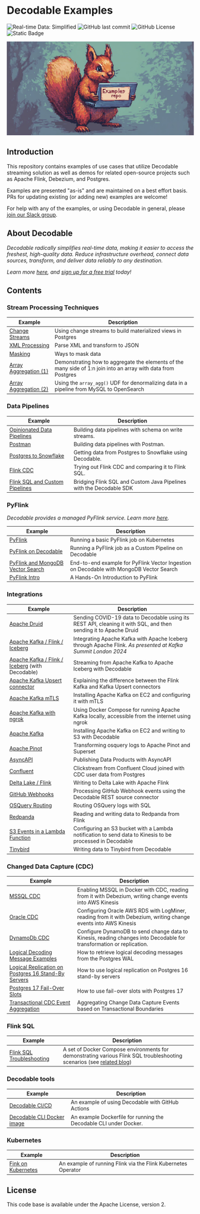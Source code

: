 # Decodable Examples

![Real-time Data: Simplified](https://img.shields.io/badge/real%E2%80%93time%20data-simplified-%232F74F9?labelColor=%2306091A&link=https%3A%2F%2Fdecodable.co)
![GitHub last commit](https://img.shields.io/github/last-commit/decodableco/examples)
![GitHub License](https://img.shields.io/github/license/decodableco/examples)
![Static Badge](https://img.shields.io/badge/we%20love-apache%20flink-%23E6526F?logo=apacheflink)

![A squirrel holding a laptop that says "Examples repo"](images/examples_repo.webp)

## Introduction

This repository contains examples of use cases that utilize Decodable streaming solution as well as demos for related open-source projects such as Apache Flink, Debezium, and Postgres.

Examples are presented "as-is" and are maintained on a best effort basis. PRs for updating existing (or adding new) examples are welcome!

For help with any of the examples, or using Decodable in general, please [join our Slack group](https://join.slack.com/t/decodablecommunity/shared_invite/zt-uvow71bk-Uf914umgpoyIbOQSxriJkA).

## About Decodable

_Decodable radically simplifies real-time data, making it easier to access the freshest, high-quality data. Reduce infrastructure overhead, connect data sources, transform, and deliver data reliably to any destination._

_Learn more [here](https://decodable.co), and [sign up for a free trial](https://app.decodable.co/-/accounts/create) today!_

## Contents

### Stream Processing Techniques

| Example                                     | Description                                                                                                    |
|---------------------------------------------|----------------------------------------------------------------------------------------------------------------|
| [Change Streams](change-streams)            | Using change streams to build materialized views in Postgres                                                   |
| [XML Processing](xml)                       | Parse XML and transform to JSON                                                                                |
| [Masking](masking)                          | Ways to mask data                                                                                              |
| [Array Aggregation (1)](array-agg-postgres) | Demonstrating how to aggregate the elements of the many side of 1:n join into an array with data from Postgres |
| [Array Aggregation (2)](array-agg)          | Using the `array_agg()` UDF for denormalizing data in a pipeline from MySQL to OpenSearch                      |

### Data Pipelines

| Example                                                 | Description                                                         |
|---------------------------------------------------------|---------------------------------------------------------------------|
| [Opinionated Data Pipelines](opinionated-pipelines)     | Building data pipelines with schema on write streams.               |
| [Postman](postman)                                      | Building data pipelines with Postman.                               |
| [Postgres to Snowflake](postgres-to-snowflake-with-cdc) | Getting data from Postgres to Snowflake using Decodable.            |
| [Flink CDC](flink-cdc)                                  | Trying out Flink CDC and comparing it to Flink SQL.                 |
| [Flink SQL and Custom Pipelines](sql-cupi-hybrid)       | Bridging Flink SQL and Custom Java Pipelines with the Decodable SDK |


### PyFlink

_Decodable provides a managed PyFlink service. Learn more [here](https://docs.decodable.co/pipelines/create-pipelines-using-your-own-apache-flink-jobs.html#_create_a_custom_pipeline_python)._

| Example                                                         | Description                                                                             |
|-----------------------------------------------------------------|-----------------------------------------------------------------------------------------|
| [PyFlink](pyflink)                                              | Running a basic PyFlink job on Kubernetes                                               |
| [PyFlink on Decodable](pyflink-decodable)                       | Running a PyFlink job as a Custom Pipeline on Decodable                                 |
| [PyFlink and MongoDB Vector Search](pyflink-vector-embeddings)  | End-to-end example for PyFlink Vector Ingestion on Decodable with MongoDB Vector Search |
| [PyFlink Intro](pyflink-intro)                                  | A Hands-On Introduction to PyFlink                                                      |

### Integrations

| Example                                                                    | Description                                                                                                                                                                                                          |
|----------------------------------------------------------------------------|-----------------------------------------------------------------------------------------------------------------------|
| [Apache Druid](druid)                                                      | Sending COVID-19 data to Decodable using its REST API, cleaning it with SQL, and then sending it to Apache Druid      |
| [Apache Kafka / Flink / Iceberg](kafka-iceberg/apache-flink)               | Integrating Apache Kafka with Apache Iceberg through Apache Flink. _As presented at Kafka Summit London 2024_         |
| [Apache Kafka / Flink / Iceberg](kafka-iceberg/decodable) (with Decodable) | Streaming from Apache Kafka to Apache Iceberg with Decodable                                                          |
| [Apache Kafka Upsert connector](kafka-upsert/)                             | Explaining the difference between the Flink Kafka and Kafka Upsert connectors                                         |
| [Apache Kafka mTLS](mtls)                                                  | Installing Apache Kafka on EC2 and configuring it with mTLS                                                           |
| [Apache Kafka with ngrok](kafka-ngrok)                                     | Using Docker Compose for running Apache Kafka locally, accessible from the internet using ngrok                       |
| [Apache Kafka](kafka2s3)                                                   | Installing Apache Kafka on EC2 and writing to S3 with Decodable                                                       |
| [Apache Pinot](pinot)                                                      | Transforming osquery logs to Apache Pinot and Superset                                                                |
| [AsyncAPI](asyncapi)                                                       | Publishing Data Products with AsyncAPI                                                                                |
| [Confluent](confluent)                                                     | Clickstream from Confluent Cloud joined with CDC user data from Postgres                                              |
| [Delta Lake / Flink](flink-delta-lake)                                     | Writing to Delta Lake with Apache Flink                                                                               |
| [GitHub Webhooks](github-webhooks)                                         | Processing GitHub Webhook events using the Decodable REST source connector                                            |
| [OSQuery Routing](osquery)                                                 | Routing OSQuery logs with SQL                                                                                         |
| [Redpanda](redpanda)                                                       | Reading and writing data to Redpanda from Flink                                                                       |
| [S3 Events in a Lambda Function](s3events/)                                | Configuring an S3 bucket with a Lambda notification to send data to Kinesis to be processed in Decodable              |
| [Tinybird](tinybird)                                                       | Writing data to Tinybird from Decodable                                                                               |

### Changed Data Capture (CDC)

| Example                                                          | Description                                                                                                          |
|------------------------------------------------------------------|----------------------------------------------------------------------------------------------------------------------|
| [MSSQL CDC](mssql_cdc/)                                          | Enabling MSSQL in Docker with CDC, reading from it with Debezium, writing change events into AWS Kinesis             |
| [Oracle CDC](oracle_cdc/)                                        | Configuring Oracle AWS RDS with LogMiner, reading from it with Debezium, writing change events into AWS Kinesis      | 
| [DynamoDb CDC](dynamodb_cdc/)                                    | Configure DynamoDB to send change data to Kinesis, reading changes into Decodable for transformation or replication. |
| [Logical Decoding Message Examples](postgres-logical-decoding)   | How to retrieve logical decoding messages from the Postgres WAL                                                      |
| [Logical Replication on Postgres 16 Stand-By Servers](postgres-logical-replication-standby) | How to use logical replication on Postgres 16 stand-by servers                            |
| [Postgres 17 Fail-Over Slots](failover-slots)                    | How to use fail-over slots with Postgres 17                                                                          |
| [Transactional CDC Event Aggregation](tx-aware-cdc-buffering)    | Aggregating Change Data Capture Events based on Transactional Boundaries                                             |

### Flink SQL

| Example                                               | Description |
|-------------------------------------------------------|-------------|
| [Flink SQL Troubleshooting](troubleshooting-flinksql) | A set of Docker Compose environments for demonstrating various Flink SQL troubleshooting scenarios (see [related blog](https://www.decodable.co/blog/flink-sql-misconfiguration-misunderstanding-and-mishaps?utm_medium=github&utm_source=examples_repo&utm_campaign=blog&utm_content=troubleshooting-flinksql))|

### Decodable tools

| Example                                               | Description |
|-------------------------------------------------------|-------------|
| [Decodable CI/CD](declarative-cicd) | An example of using Decodable with GitHub Actions|
| [Decodable CLI Docker image](cli-docker) | An example Dockerfile for running the Decodable CLI under Docker.|

### Kubernetes

| Example                                               | Description |
|-------------------------------------------------------|-------------|
| [Fink on Kubernetes](flink-on-kubernetes) | An example of running Flink via the Flink Kubernetes Operator|

## License

This code base is available under the Apache License, version 2.
